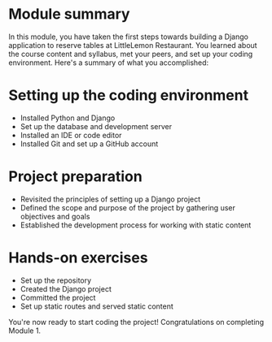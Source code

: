 # Module summary

In this module, you have taken the first steps towards building a Django application to reserve tables at LittleLemon Restaurant. You learned about the course content and syllabus, met your peers, and set up your coding environment. Here's a summary of what you accomplished:

# Setting up the coding environment

- Installed Python and Django
- Set up the database and development server
- Installed an IDE or code editor
- Installed Git and set up a GitHub account

# Project preparation

- Revisited the principles of setting up a Django project
- Defined the scope and purpose of the project by gathering user objectives and goals
- Established the development process for working with static content

# Hands-on exercises

- Set up the repository
- Created the Django project
- Committed the project
- Set up static routes and served static content

You're now ready to start coding the project! Congratulations on completing Module 1.